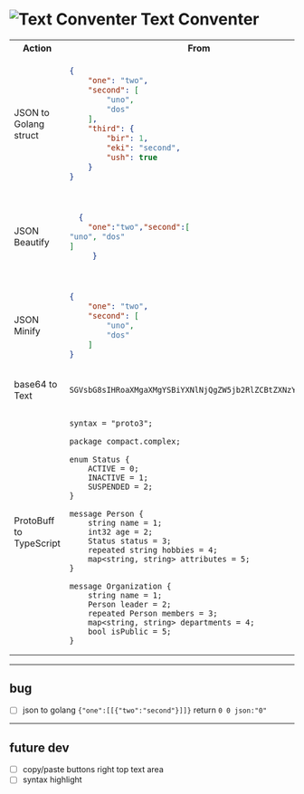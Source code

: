 # ![Text Conventer](./favicon/favicon.ico) Text Conventer

<table>
<tr>
<th> Action </th>
<th> From </th>
<th> To </th>
</tr>
<tr>
<td>JSON to Golang struct</td>
<td>

```json
{
    "one": "two",
    "second": [
        "uno",
        "dos"
    ],
    "third": {
        "bir": 1,
        "eki": "second",
        "ush": true
    }
}
```

</td>
<td>

```go
type Root struct {
	One string `json:"one"`
	Second []string `json:"second"`
	Third Third `json:"third"`
}

type Third struct {
	Bir int `json:"bir"`
	Eki string `json:"eki"`
	Ush bool `json:"ush"`
}
```

</td>

<tr>
<td>JSON Beautify</td>
<td>

```json
  {
    "one":"two","second":[
"uno", "dos"
]
     }
```

</td>
<td>

```json
{
    "one": "two",
    "second": [
        "uno",
        "dos"
    ]
}
```

</td>
</tr>
<tr>
<td>JSON Minify</td>
<td>

```json
{
    "one": "two",
    "second": [
        "uno",
        "dos"
    ]
}
```

</td>
<td>

```json
{"one":"two","second":["uno","dos"]}
```

</td>
</tr>

<tr>
<td>base64 to Text</td>
<td>

`SGVsbG8sIHRoaXMgaXMgYSBiYXNlNjQgZW5jb2RlZCBtZXNzYWdlLg==`

</td>
<td>

`Hello, this is a base64 encoded message.`

</td>
</tr>

<tr>
<td>ProtoBuff to TypeScript</td>
<td>

```protobuff
syntax = "proto3";

package compact.complex;

enum Status {
    ACTIVE = 0;
    INACTIVE = 1;
    SUSPENDED = 2;
}

message Person {
    string name = 1;
    int32 age = 2;
    Status status = 3;
    repeated string hobbies = 4;
    map<string, string> attributes = 5;
}

message Organization {
    string name = 1;
    Person leader = 2;
    repeated Person members = 3;
    map<string, string> departments = 4;
    bool isPublic = 5;
}
```

</td>
<td>

```typescript
enum Status {
  ACTIVE,
  INACTIVE,
  SUSPENDED,
}

interface Person {
  name: string;
  age: number;
  status: Status;
  hobbies: string[];
  attributes: Map<string, string>;
}

interface Organization {
  name: string;
  leader: Person;
  members: Person[];
  departments: Map<string, string>;
  isPublic: boolean;
}
```

</td>
</tr>

</table>

---
## bug
- [ ] json to golang `{"one":[[{"two":"second"}]]}` return `0 0 json:"0"`

---
## future dev
- [ ] copy/paste buttons right top text area
- [ ] syntax highlight